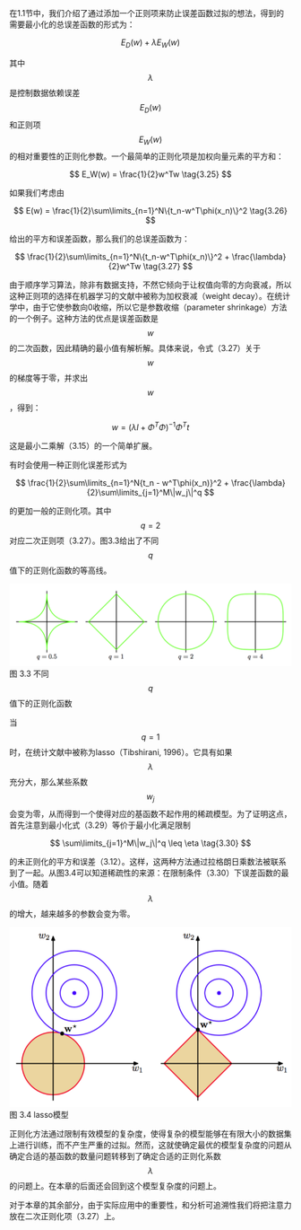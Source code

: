 在1.1节中，我们介绍了通过添加一个正则项来防止误差函数过拟的想法，得到的需要最小化的总误差函数的形式为：     

$$
E_D(w) + \lambda E_W(w) \tag{3.24}
$$

其中$$ \lambda $$是控制数据依赖误差$$ E_D(w) $$和正则项$$ E_W(w) $$的相对重要性的正则化参数。一个最简单的正则化项是加权向量元素的平方和：    

$$
E_W(w) = \frac{1}{2}w^Tw \tag{3.25}
$$

如果我们考虑由

$$
E(w) = \frac{1}{2}\sum\limits_{n=1}^N\{t_n-w^T\phi(x_n)\}^2 \tag{3.26}
$$

给出的平方和误差函数，那么我们的总误差函数为：   

$$
\frac{1}{2}\sum\limits_{n=1}^N\{t_n-w^T\phi(x_n)\}^2 + \frac{\lambda}{2}w^Tw \tag{3.27}
$$

由于顺序学习算法，除非有数据支持，不然它倾向于让权值向零的方向衰减，所以这种正则项的选择在机器学习的文献中被称为加权衰减（weight decay）。在统计学中，由于它使参数向0收缩，所以它是参数收缩（parameter shrinkage）方法的一个例子。这种方法的优点是误差函数是$$ w $$的二次函数，因此精确的最小值有解析解。具体来说，令式（3.27）关于$$ w $$的梯度等于零，并求出$$ w $$，得到：    

$$
w = (\lambda I + \Phi^T\Phi)^{-1}\Phi^Tt \tag{3.28}
$$

这是最小二乘解（3.15）的一个简单扩展。     

有时会使用一种正则化误差形式为    

$$
\frac{1}{2}\sum\limits_{n=1}^N{t_n - w^T\phi(x_n)}^2 + \frac{\lambda}{2}\sum\limits_{j=1}^M\|w_j\|^q 
$$

的更加一般的正则化项。其中$$ q=2 $$对应二次正则项（3.27）。图3.3给出了不同$$ q $$值下的正则化函数的等高线。


![图 3-3](images/regularized.png)      
图 3.3 不同$$ q $$值下的正则化函数    

当$$ q=1 $$时，在统计文献中被称为lasso（Tibshirani, 1996）。它具有如果$$ \lambda $$充分大，那么某些系数$$ w_j $$会变为零，从而得到一个使得对应的基函数不起作用的稀疏模型。为了证明这点，首先注意到最小化式（3.29）等价于最小化满足限制

$$
\sum\limits_{j=1}^M\|w_j\|^q \leq \eta \tag{3.30}
$$

的未正则化的平方和误差（3.12）。这样，这两种方法通过拉格朗日乘数法被联系到了一起。从图3.4可以知道稀疏性的来源：在限制条件（3.30）下误差函数的最小值。随着$$ \lambda $$的增大，越来越多的参数会变为零。

![图 3-4](images/lasso.png)      
图 3.4 lasso模型

正则化方法通过限制有效模型的复杂度，使得复杂的模型能够在有限大小的数据集上进行训练，而不产生严重的过拟。然而，这就使确定最优的模型复杂度的问题从确定合适的基函数的数量问题转移到了确定合适的正则化系数$$ \lambda $$的问题上。在本章的后面还会回到这个模型复杂度的问题上。    

对于本章的其余部分，由于实际应用中的重要性，和分析可追溯性我们将把注意力放在二次正则化项（3.27）上。
